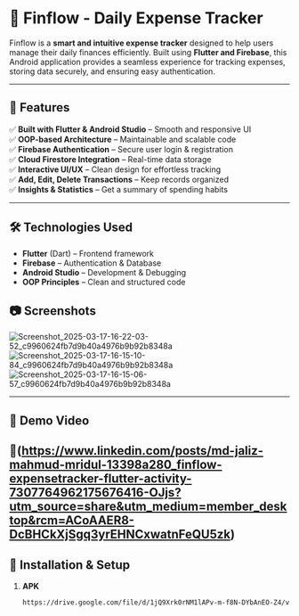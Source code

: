 # 🚀 Finflow - Daily Expense Tracker  

Finflow is a **smart and intuitive expense tracker** designed to help users manage their daily finances efficiently. Built using **Flutter and Firebase**, this Android application provides a seamless experience for tracking expenses, storing data securely, and ensuring easy authentication.  

---

## 📌 Features  

✅ **Built with Flutter & Android Studio** – Smooth and responsive UI  
✅ **OOP-based Architecture** – Maintainable and scalable code  
✅ **Firebase Authentication** – Secure user login & registration  
✅ **Cloud Firestore Integration** – Real-time data storage  
✅ **Interactive UI/UX** – Clean design for effortless tracking  
✅ **Add, Edit, Delete Transactions** – Keep records organized  
✅ **Insights & Statistics** – Get a summary of spending habits  

---

## 🛠️ Technologies Used  

- **Flutter** (Dart) – Frontend framework  
- **Firebase** – Authentication & Database  
- **Android Studio** – Development & Debugging  
- **OOP Principles** – Clean and structured code  

## 📷 Screenshots  
![Screenshot_2025-03-17-16-22-03-52_c9960624fb7d9b40a4976b9b92b8348a](https://github.com/user-attachments/assets/1ee47771-2d1a-4b94-b1de-59270a715b2f)
![Screenshot_2025-03-17-16-15-10-84_c9960624fb7d9b40a4976b9b92b8348a](https://github.com/user-attachments/assets/9e2d0936-7308-4582-a99b-b702ab2413fd)
![Screenshot_2025-03-17-16-15-06-57_c9960624fb7d9b40a4976b9b92b8348a](https://github.com/user-attachments/assets/e683ac73-9bbf-448b-b9f0-60a1ded83f11)

---

## 🎥 Demo Video  

📌(https://www.linkedin.com/posts/md-jaliz-mahmud-mridul-13398a280_finflow-expensetracker-flutter-activity-7307764962175676416-OJjs?utm_source=share&utm_medium=member_desktop&rcm=ACoAAER8-DcBHCkXjSgq3yrEHNCxwatnFeQU5zk)
---

## 📂 Installation & Setup  

1. **APK**
    
   ```sh
   https://drive.google.com/file/d/1jQ9Xrk0rNM1lAPv-m-f8N-DYbAnEO-Z4/view?usp=sharing  
